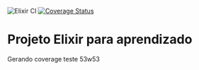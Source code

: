 ![Elixir CI](https://github.com/everaldofilho/elixir_coverage/workflows/Elixir%20CI/badge.svg)
[![Coverage Status](https://coveralls.io/repos/github/everaldofilho/elixir_coverage/badge.svg?branch=main)](https://coveralls.io/github/everaldofilho/elixir_coverage?branch=main)

# Projeto Elixir para aprendizado

Gerando coverage teste 53w53